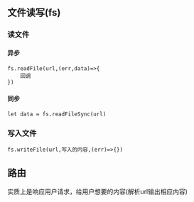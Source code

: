 ## 文件读写(fs)  

### 读文件
#### 异步 
``` shell 
fs.readFile(url,(err,data)=>{
    回调
})
```
#### 同步  
``` shell
let data = fs.readFileSync(url)
```
###  写入文件
``` shell
fs.writeFile(url,写入的内容,(err)=>{})
```
##  路由
实质上是响应用户请求，给用户想要的内容(解析url输出相应内容)
